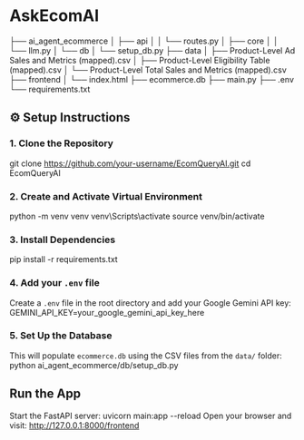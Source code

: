 # AskEcomAI
├── ai_agent_ecommerce
│ ├── api
│ │ └── routes.py
│ ├── core
│ │ └── llm.py
│ └── db
│ └── setup_db.py
├── data
│ ├── Product-Level Ad Sales and Metrics (mapped).csv
│ ├── Product-Level Eligibility Table (mapped).csv
│ └── Product-Level Total Sales and Metrics (mapped).csv
├── frontend
│ └── index.html
├── ecommerce.db
├── main.py
├── .env
└── requirements.txt

## ⚙️ Setup Instructions

### 1. Clone the Repository
git clone https://github.com/your-username/EcomQueryAI.git
cd EcomQueryAI


### 2. Create and Activate Virtual Environment
python -m venv venv
venv\Scripts\activate
source venv/bin/activate

### 3. Install Dependencies
pip install -r requirements.txt

### 4. Add your `.env` file
Create a `.env` file in the root directory and add your Google Gemini API key:
GEMINI_API_KEY=your_google_gemini_api_key_here

### 5. Set Up the Database
This will populate `ecommerce.db` using the CSV files from the `data/` folder:
python ai_agent_ecommerce/db/setup_db.py

##  Run the App
Start the FastAPI server:
uvicorn main:app --reload
Open your browser and visit:
http://127.0.0.1:8000/frontend

